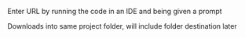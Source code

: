 Enter URL by running the code in an IDE and being given a prompt

Downloads into same project folder, will include folder destination later

